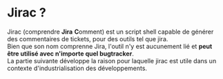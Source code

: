 # Jirac ? 
Jirac  (comprendre **Jira** **C**omment) est un script shell capable de générer des commentaires de tickets, pour des outils tel que jira.  
Bien que son nom comprenne Jira, l'outil n'y est aucunement lié et **peut être utilisé avec n'importe quel bugtracker**.  
La partie suivante développe la raison pour laquelle jirac est utile dans un contexte d'industrialisation des développements.
